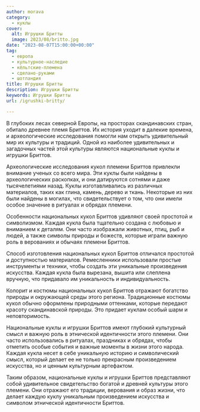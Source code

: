```yaml
---
author: morava
category:
  - куклы
cover:
  alt: Игрушки Бритты
  image: 2023/08/britto.jpg
date: "2023-08-07T15:00:00+00:00"
tag:
  - европа
  - культурное-наследие
  - кёльтские-племена
  - сделано-руками
  - шотландия
title: Игрушки Бритты
description: Игрушки Бритты
keywords: Игрушки Бритты
url: /igrushki-britty/

---
```

В глубоких лесах северной Европы, на просторах скандинавских стран, обитало древнее племя Бриттов. Их история уходит в далекие времена, и археологические исследования помогли нам открыть удивительный мир их культуры и традиций. Одной из наиболее удивительных и загадочных частей этой культуры являются национальные куклы и игрушки Бриттов.

Археологические исследования кукол племени Бриттов привлекли внимание ученых со всего мира. Эти куклы были найдены в археологических раскопках, и они датируются сотнями и даже тысячелетиями назад. Куклы изготавливались из различных материалов, таких как глина, камень, дерево и ткань. Некоторые из них были найдены в могилах, что свидетельствует о том, что они имели особое значение в ритуалах и обрядах племени.

Особенности национальных кукол Бриттов удивляют своей простотой и символизмом. Каждая кукла была тщательно создана с любовью и вниманием к деталям. Они часто изображали животных, птиц, рыб и людей, а также символы природы и божеств, которые играли важную роль в верованиях и обычаях племени Бриттов.

Способ изготовления национальных кукол Бриттов отличался простотой и доступностью материалов. Ремесленники использовали простые инструменты и техники, чтобы создать эти уникальные произведения искусства. Каждая кукла была вырезана, вышита или слеплена вручную, что придавало им уникальность и индивидуальность.

Колорит и костюмы национальных кукол Бриттов отражают богатство природы и окружающей среды этого региона. Традиционные костюмы кукол обычно оформлены природными оттенками, которые передают красоту скандинавской природы. Это придает куклам особый шарм и неповторимость.

Национальные куклы и игрушки Бриттов имеют глубокий культурный смысл и важную роль в этнической идентичности этого племени. Они часто использовались в ритуалах, праздниках и обрядах, чтобы отметить особые события и важные моменты в жизни этого народа. Каждая кукла несет в себе уникальную историю и символический смысл, который делает ее не только прекрасным произведением искусства, но и ценным культурным артефактом.

Таким образом, национальные куклы и игрушки Бриттов представляют собой удивительное свидетельство богатой и древней культуры этого племени. Они отражают его традиции, верования и образ жизни, что делает каждую куклу уникальным произведением искусства и символом этнической идентичности Бриттов.
